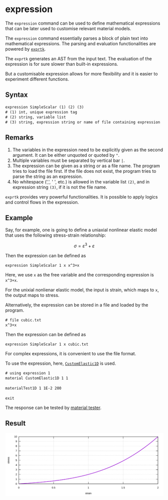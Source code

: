 # expression

The `expression` command can be used to define mathematical expressions that can be later used to customise relevant
material models.

The `expression` command essentially parses a block of plain text into mathematical expressions.
The parsing and evaluation functionalities are powered by [`exprtk`](https://github.com/ArashPartow/exprtk).

The `exprtk` generates an AST from the input text. The evaluation of the expression is for sure slower than built-in
expressions.

But a customisable expression allows for more flexibility and it is easier to experiment different functions.

## Syntax

```text
expression SimpleScalar (1) (2) (3)
# (1) int, unique expression tag
# (2) string, variable list
# (3) string, expression string or name of file containing expression
```

## Remarks

1. The variables in the expression need to be explicitly given as the second argument. It can be either unquoted or
   quoted by `"`.
2. Multiple variables must be separated by vertical bar `|`.
3. The expression can be given as a string or as a file name. The program tries to load the file first. If the file
   does not exist, the program tries to parse the string as an expression.
4. No whitespace (',', ' ', etc.) is allowed in the variable list `(2)`, and
   in expression string `(3)`, if it is not the file name.

`exprtk` provides very powerful functionalities. It is possible to apply logics and control flows in the expression.

## Example

Say, for example, one is going to define a uniaxial nonlinear elastic model that uses the following stress-strain
relationship:

$$
\sigma=\varepsilon^3+\varepsilon
$$

Then the expression can be defined as

```text
expression SimpleScalar 1 x x^3+x
```

Here, we use `x` as the free variable and the corresponding expression is `x^3+x`.

For the unixial nonlienar elastic model, the input is strain, which maps to `x`, the output maps to stress.

Alternatively, the expression can be stored in a file and loaded by the program.

```text
# file cubic.txt
x^3+x
```

Then the expression can be defined as

```text
expression SimpleScalar 1 x cubic.txt
```

For complex expressions, it is convenient to use the file format.

To use the expression, here, [`CustomElastic1D`](../../Library/Material/Material1D/Elastic/CustomElastic1D.md) is used.

```text
# using expression 1
material CustomElastic1D 1 1

materialTest1D 1 1E-2 200

exit
```

The response can be tested by [material tester](../Process/materialtest.md).

## Result

![cubic response](expression.svg)
